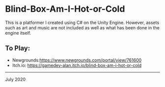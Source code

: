 # Blind-Box-Am-I-Hot-or-Cold
This is a platformer I created using C# on the Unity Engine.
However, assets such as art and music are not included as well as what has been done in the engine itself.
## To Play: ##
* Newgrounds:https://www.newgrounds.com/portal/view/761600
* Itch.io: https://gamedev-alan.itch.io/blind-box-am-i-hot-or-cold
- - - -
July 2020
